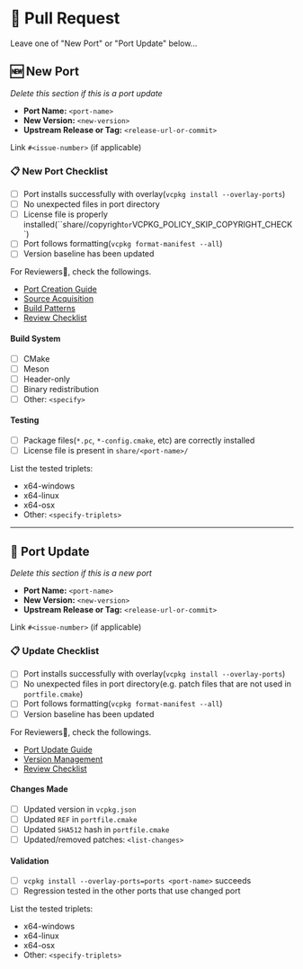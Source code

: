 # 📝 Pull Request

Leave one of "New Port" or "Port Update" below...

## 🆕 New Port

*Delete this section if this is a port update*

- **Port Name:** `<port-name>`
- **New Version:** `<new-version>`
- **Upstream Release or Tag:** `<release-url-or-commit>`

Link `#<issue-number>` (if applicable)

### 📋 New Port Checklist

- [ ] Port installs successfully with overlay(`vcpkg install --overlay-ports`)
- [ ] No unexpected files in port directory
- [ ] License file is properly installed(``share/<port-name>/copyright` or `VCPKG_POLICY_SKIP_COPYRIGHT_CHECK`)
- [ ] Port follows formatting(`vcpkg format-manifest --all`)
- [ ] Version baseline has been updated

For Reviewers🔎, check the followings.

- [Port Creation Guide](./guide-new-port.md)
- [Source Acquisition](./guide-new-port-download.md)
- [Build Patterns](./guide-new-port-build.md)
- [Review Checklist](./review-checklist.md)

#### Build System
- [ ] CMake
- [ ] Meson
- [ ] Header-only
- [ ] Binary redistribution
- [ ] Other: `<specify>`

#### Testing
- [ ] Package files(`*.pc`, `*-config.cmake`, etc) are correctly installed
- [ ] License file is present in `share/<port-name>/`

List the tested triplets:

- x64-windows
- x64-linux
- x64-osx
- Other: `<specify-triplets>`

---

## 🔄 Port Update

*Delete this section if this is a new port*

- **Port Name:** `<port-name>`
- **New Version:** `<new-version>`
- **Upstream Release or Tag:** `<release-url-or-commit>`

Link `#<issue-number>` (if applicable)

### 📋 Update Checklist

- [ ] Port installs successfully with overlay(`vcpkg install --overlay-ports`)
- [ ] No unexpected files in port directory(e.g. patch files that are not used in `portfile.cmake`)
- [ ] Port follows formatting(`vcpkg format-manifest --all`)
- [ ] Version baseline has been updated

For Reviewers🔎, check the followings.

- [Port Update Guide](./guide-update-port.md)
- [Version Management](./guide-update-port-versioning.md)
- [Review Checklist](./review-checklist.md)

#### Changes Made
- [ ] Updated version in `vcpkg.json`
- [ ] Updated `REF` in `portfile.cmake`
- [ ] Updated `SHA512` hash in `portfile.cmake`
- [ ] Updated/removed patches: `<list-changes>`

#### Validation
- [ ] `vcpkg install --overlay-ports=ports <port-name>` succeeds
- [ ] Regression tested in the other ports that use changed port

List the tested triplets:

- x64-windows
- x64-linux
- x64-osx
- Other: `<specify-triplets>`
